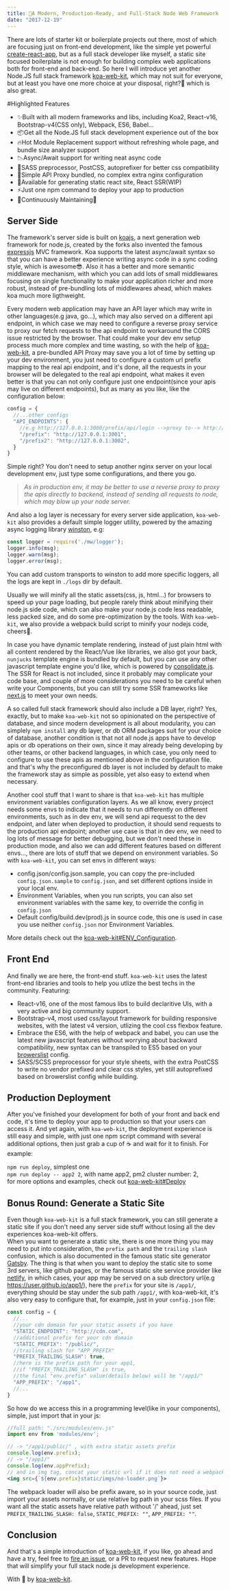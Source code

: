 ```yaml
---
title: 🚀A Modern, Production-Ready, and Full-Stack Node Web Framework
date: "2017-12-19"
---
```


There are lots of starter kit or boilerplate projects out there, most of which are focusing just on front-end development, like the simple yet powerful [create-react-app](https://github.com/facebookincubator/create-react-app), but as a full stack developer like myself, a static site focused boilerplate is not enough for building complex web applications both for front-end and back-end. So here I will introduce yet another Node.JS full stack framework [koa-web-kit](https://github.com/JasonBoy/koa-web-kit), which may not suit for everyone, but at least you have one more choice at your disposal, right?🤣 which is also great.

#Highlighted Features
- ✨Built with all modern frameworks and libs, including Koa2, React-v16, Bootstrap-v4(CSS only), Webpack, ES6, Babel...
- 📦Get all the Node.JS full stack development experience out of the box
- 🔥Hot Module Replacement support without refreshing whole page, and bundle size analyzer support
- 📉Async/Await support for writing neat async code
- 💖SASS preprocessor, PostCSS, autoprefixer for better css compatibility
- 🎉Simple API Proxy bundled, no complex extra nginx configuration
- 🌈Available for generating static react site, React SSR(WIP)
- ⚡️Just one npm command to deploy your app to production
- 👷Continuously Maintaining🍻

## Server Side
The framework's server side is built on [koajs](https://github.com/koajs/koa), a next generation web framework for node.js, created by the forks also invented the famous [expressjs](https://expressjs.com/) MVC framework. Koa supports the latest async/await syntax so that you can have a better experience writing async code in a sync coding style, which is awesome😎. Also it has a better and more semantic middleware mechanism, with which you can add lots of small middlewares focusing on single functionality to make your application richer and more robust, instead of pre-bundling lots of middlewares ahead, which makes koa much more ligthweight. 

Every modern web application may have an API layer which may write in other languages(e.g java, go...), which may also served on a different api endpoint, in which case we may need to configure a reverse proxy service to proxy our fetch requests to the api endpoint to workaround the CORS issue restricted by the browser. That could make your dev env setup process much more complex and time wasting, so with the help of [koa-web-kit](https://github.com/JasonBoy/koa-web-kit), a pre-bundled API Proxy may save you a lot of time by setting up your dev environment, you just need to configure a custom url prefix mapping to the real api endpoint, and it's done, all the requests in your browser will be delegated to the real api endpoint, what makes it even better is that you can not only configure just one endpoint(since your apis may live on different endpoints), but as many as you like, like the configuration below: 
```javascript
config = {
  //...other configs
  "API_ENDPOINTS": {
    //e.g http://127.0.0.1:3000/prefix/api/login -->proxy to--> http://127.0.0.1:3001/api/login
    "/prefix": "http://127.0.0.1:3001",
    "/prefix2": "http://127.0.0.1:3002",
  }
}
```
Simple right? You don't need to setup another nginx server on your local development env, just type some configurations, and there you go. 
> *As in production env, it may be better to use a reverse proxy to proxy the apis directly to backend, instead of sending all requests to node, which may blow up your node server.*

And also a log layer is necessary for every server side application, `koa-web-kit` also provides a default simple logger utility, powered by the amazing async logging library [winston](https://github.com/winstonjs/winston), e.g:
```javascript
const logger = require('./mw/logger');
logger.info(msg);
logger.warn(msg);
logger.error(msg);
```
You can add custom transports to winston to add more specific loggers, all the logs are kept in `./logs` dir by default.

Usually we will minify all the static assets(css, js, html...) for browsers to speed up your page loading, but people rarely think about minifying their node.js side code, which can also make your node.js code less readable, less packed size, and do some pre-optimization by the tools. With `koa-web-kit`, we also provide a webpack build script to minify your nodejs code, cheers🍻.

In case you have dynamic template rendering, instead of just plain html with all content rendered by the React/Vue like libraries, we also got your back, `nunjucks` template engine is bundled by default, but you can use any other javascript template engine you'd like, which is powered by [consolidate.js](https://github.com/tj/consolidate.js/). The SSR for React is not included, since it probably may complicate your code base, and couple of more considerations you need to be careful when write your Components, but you can still try some SSR frameworks like [next.js](https://github.com/zeit/next.js/) to meet your own needs.

A so called full stack framework should also include a DB layer, right? Yes, exactly, but to make `koa-web-kit` not so opinionated on the perspective of database, and since modern development is all about modularity, you can simplely `npm install` any db layer, or db ORM packages suit for your choice of database, another condition is that not all node.js apps have to develop apis or db operations on their own, since it may already being developing by other teams, or other backend languages, in which case, you only need to configure to use these apis as mentioned above in the configuration file. and that's why the preconfigured db layer is not included by default to make the framework stay as simple as possible, yet also easy to extend when necessary.

Another cool stuff that I want to share is that `koa-web-kit` has multiple environment variables configuration layers. As we all know, every project needs some envs to indicate that it needs to run differently on different environments, such as in dev env, we will send api requesst to the dev endpoint, and later when deployed to production, it should send requests to the production api endpoint; another use case is that in dev env, we need to log lots of message for better debugging, but we don't need these in production mode, and also we can add different features based on different envs..., there are lots of stuff that we depend on environment variables. So with `koa-web-kit`, you can set envs in different ways:

- config.json/config.json.sample, you can copy the pre-included `config.json.sample` to `config.json`, and set different options inside in your local env.  
- Environment Variables, when you run scripts, you can also set environment variables with the same key, to override the config in `config.json`
- Default config/build.dev(prod).js in source code, this one is used in case you use neither `config.json` nor Environment Variables.

More details check out the [koa-web-kit#ENV_Configuration](https://github.com/JasonBoy/koa-web-kit#environment-variables).

## Front End
And finally we are here, the front-end stuff. `koa-web-kit` uses the latest front-end libraries and tools to help you utlize the best techs in the community.
Featuring:  

- React-v16, one of the most famous libs to build declaritive UIs, with a very active and big community support.
- Bootstrap-v4, most used css/layout framework for building responsive websites, with the latest v4 version, utlizing the cool css flexbox feature.
- Embrace the ES6, with the help of webpack and babel, you can use the latest new javascript features without worrying about backward compatibility, new syntax can be transpiled to ES5 based on your [browerslist](https://github.com/ai/browserslist) config.
- SASS/SCSS preprocessor for your style sheets, with the extra PostCSS to write no vendor prefixed and clear css styles, yet still autoprefixed based on browerslist config while building.

<h2 id="production-deployment" href="production-deployment">Production Deployment</h2>

After you've finished your development for both of your front and back end code, it's time to deploy your app to production so that your users can access it. And yet again, with `koa-web-kit`, the deployment experience is still easy and simple, with just one npm script command with several additional options, then just grab a cup of ☕️ and wait for it to finish. For example:

`npm run deploy`, simplest one  
`npm run deploy -- app2 2`, with name app2, pm2 cluster number: 2,  
for more options and examples, check out [koa-web-kit#Deploy](https://github.com/JasonBoy/koa-web-kit#production-deployment)

<h2 id="generate-static-site" href="generate-static-site">Bonus Round: Generate a Static Site</h2>

Even though `koa-web-kit` is a full stack framework, you can still generate a static site if you don't need any server side stuff without losing all the dev experiences koa-web-kit offers.  
When you want to generate a static site, there is one more thing you may need to put into consideration, the `prefix path` and the `trailing slash` confusion, which is also documented in the famous static site generator [Gatsby](https://www.gatsbyjs.org/docs/path-prefix/). The thing is that when you want to deploy the static site to some 3rd servers, like github pages, or the famous static site service provider like [netlify](https://www.netlify.com), in which cases, your app may be served on a sub directory url(e.g https://user.github.io/app1/), here the `prefix` for your site is `/app1/`, everything should be stay under the sub path `/app1/`, with koa-web-kit, it's also very easy to configure that, for example, just in your `config.json` file:
```javascript
const config = {
  //...
  //your cdn domain for your static assets if you have
  "STATIC_ENDPOINT": "http://cdn.com",
  //additional prefix for your cdn domain
  "STATIC_PREFIX": "/public/",
  //trailing slash for "APP_PREFIX"
  "PREFIX_TRAILING_SLASH": true,
  //here is the prefix path for your app1, 
  //if "PREFIX_TRAILING_SLASH" is true,
  //the final "env.prefix" value(details below) will be "/app1/"
  "APP_PREFIX": "/app1",
  //...
}
```
So how do we access this in a programming level(like in your components), simple, just import that in your js:
```jsx
//full path: "./src/modules/env.js"
import env from 'modules/env';

// -> "/app1/public/" , with extra static assets prefix
console.log(env.prefix); 
// -> "/app1/"
console.log(env.appPrefix);
// and in img tag, concat your static url if it does not need a webpack loader-->
<img src={`${env.prefix}static/imgs/no-loader.png`}>
```
The webpack loader will also be prefix aware, so in your source code, just import your assets normally, or use relative bg path in your scss files.
If you want all the static assets have relative path without '/' ahead, just set `PREFIX_TRAILING_SLASH: false`, `STATIC_PREFIX: ""`, `APP_PREFIX: ""`.

<h2 id="conclusion" href="conclusion">Conclusion</h2>

And that's a simple introduction of [koa-web-kit](https://github.com/JasonBoy/koa-web-kit), if you like, go ahead and have a try, feel free to [fire an issue](https://github.com/JasonBoy/koa-web-kit/issues), or a PR to request new features. Hope that will simplify your full stack node.js development experience.

With 💖 by [koa-web-kit](https://github.com/JasonBoy/koa-web-kit).